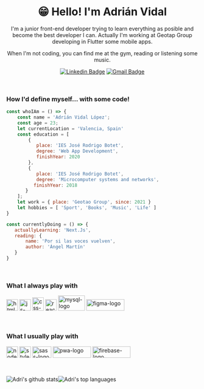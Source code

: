
<h1 align="center"> 😁 Hello! I'm Adrián Vidal</h1>

<p align="center">
I'm a junior front-end developer trying to learn everything as posible and become the best developer I can. Actually I'm working at Geotap Group developing in Flutter some mobile apps.
<p align="center"> 
When I'm not coding, you can find me at the gym, reading or listening some music.
</p>

<div align="center"> 

  [![Linkedin Badge](https://img.shields.io/badge/-Adrian-blue?style=flat-square&logo=Linkedin&logoColor=white&link=https://www.linkedin.com/in/sy-rashid/)](https://www.linkedin.com/in/adrian-vidal-lopez-812b4b187/)
  [![Gmail Badge](https://img.shields.io/badge/-adrianvidal2612@gmail.com-c14438?style=flat-square&logo=Gmail&logoColor=white&link=mailto:adrianvidal2612@gmail.com)](mailto:adrianvidal2612@gmail.com)
</div>
<br>

<h3>How I'd define myself... with some code!</h3>

 ```javascript
 const whoIAm = () => {
     const name = 'Adrián Vidal López';
     const age = 23;
     let currentLocation = 'Valencia, Spain'
     const education = [
	     {
	        place: 'IES José Rodrigo Botet',
	        degree: 'Web App Development',
            finishYear: 2020
	     }, 
	     {
	        place: 'IES José Rodrigo Botet',
	        degree: 'Microcomputer systems and networks',
		   finishYear: 2018
        }
	 ];
     let work = { place: 'Geotao Group', since: 2021 }
     let hobbies = [ 'Sport', 'Books', 'Music', 'Life' ]
}

const currentlyDoing = () => {
	actuallyLearning: 'Next.Js',
    reading: { 
	    name: 'Por si las voces vuelven', 
	    author: 'Ángel Martín' 
	}
 }

 ```
 
<br>

###  What I always play with

<p>

<img src="https://cdn-icons-png.flaticon.com/512/174/174854.png" alt="html-logo" width="30"  height="30">

<img src="https://upload.wikimedia.org/wikipedia/commons/thumb/9/99/Unofficial_JavaScript_logo_2.svg/1200px-Unofficial_JavaScript_logo_2.svg.png" alt="js-logo" width="30"  height="30">

<img src="https://w7.pngwing.com/pngs/509/571/png-transparent-cascading-style-sheets-logo-css3-html-web-development-world-wide-web-blue-angle-web-design.png" alt="css-logo" width="30"  height="35">

<img src="https://upload.wikimedia.org/wikipedia/commons/thumb/4/47/React.svg/1200px-React.svg.png" alt="react-logo" width="30"  height="30">

<img src="https://1000marcas.net/wp-content/uploads/2020/11/MySQL-logo.png" alt="mysql-logo" width="70"  height="40">

<img src="https://upload.wikimedia.org/wikipedia/commons/thumb/1/17/Google-flutter-logo.png/799px-Google-flutter-logo.png" alt="figma-logo" width="100"  height="30">

</p>

<br>

###  What I usually play with

<p>
<img src="https://res.cloudinary.com/nico1711/image/upload/c_scale,h_30/v1598849653/node-js_tkywbk.png" alt="nodejs-logo" width="30"  height="30"> 

<img src="https://cdn-media-1.freecodecamp.org/images/-bmCEVFtIS2uUfrccPhudu7cIVRtoBywTexv" alt="styledcomponents logo" width="30"  height="30">

<img src="https://1000marcas.net/wp-content/uploads/2021/06/Sass-Logo.png" alt="sass-logo" width="50"  height="30">

<img src="https://upload.wikimedia.org/wikipedia/commons/thumb/9/93/MongoDB_Logo.svg/2560px-MongoDB_Logo.svg.png" alt="pwa-logo" width="100"  height="30">

<img src="https://firebase.google.com/downloads/brand-guidelines/PNG/logo-standard.png?hl=es-419" alt="firebase-logo" width="100"  height="30">
</p>

<br>

![Adri's github stats](https://github-readme-stats.vercel.app/api?username=Adry2612&show_icons=true&title_color=f6c32c&icon_color=f6c32c&text_color=9f9f9f&bg_color=151515&count_private=true)![Adri's top languages](https://github-readme-stats.vercel.app/api/top-langs/?username=Adry2612&show_icons=true&title_color=f6c32c&icon_color=f6c32c&text_color=9f9f9f&bg_color=151515&count_private=true&layout=compact)
